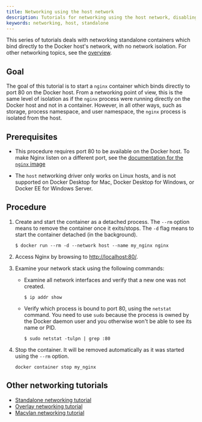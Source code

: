 ```yaml
---
title: Networking using the host network
description: Tutorials for networking using the host network, disabling network isolation
keywords: networking, host, standalone
---
```


This series of tutorials deals with networking standalone containers which bind
directly to the Docker host's network, with no network isolation. For other
networking topics, see the [overview](index.md).

## Goal

The goal of this tutorial is to start a `nginx` container which binds directly
to port 80 on the Docker host. From a networking point of view, this is the
same level of isolation as if the `nginx` process were running directly on the
Docker host and not in a container. However, in all other ways, such as storage,
process namespace, and user namespace, the `nginx` process is isolated from the
host.

## Prerequisites

- This procedure requires port 80 to be available on the Docker host. To make
  Nginx listen on a different port, see the
  [documentation for the `nginx` image](https://hub.docker.com/_/nginx/)

- The `host` networking driver only works on Linux hosts, and is not supported
  on Docker Desktop for Mac, Docker Desktop for Windows, or Docker EE for Windows Server.

## Procedure

1.  Create and start the container as a detached process. The `--rm` option means to remove the container once it exits/stops. The `-d` flag means to start the container detached (in the background). 

    ```console
    $ docker run --rm -d --network host --name my_nginx nginx
    ```

2.  Access Nginx by browsing to
    [http://localhost:80/](http://localhost:80/).

3.  Examine your network stack using the following commands:

    - Examine all network interfaces and verify that a new one was not created.

      ```console
      $ ip addr show
      ```

    - Verify which process is bound to port 80, using the `netstat` command. You
      need to use `sudo` because the process is owned by the Docker daemon user
      and you otherwise won't be able to see its name or PID.

      ```console
      $ sudo netstat -tulpn | grep :80
      ```

4.  Stop the container. It will be removed automatically as it was started using the `--rm` option.

    ```console
    docker container stop my_nginx
    ```

## Other networking tutorials

- [Standalone networking tutorial](network-tutorial-standalone.md)
- [Overlay networking tutorial](network-tutorial-overlay.md)
- [Macvlan networking tutorial](network-tutorial-macvlan.md)